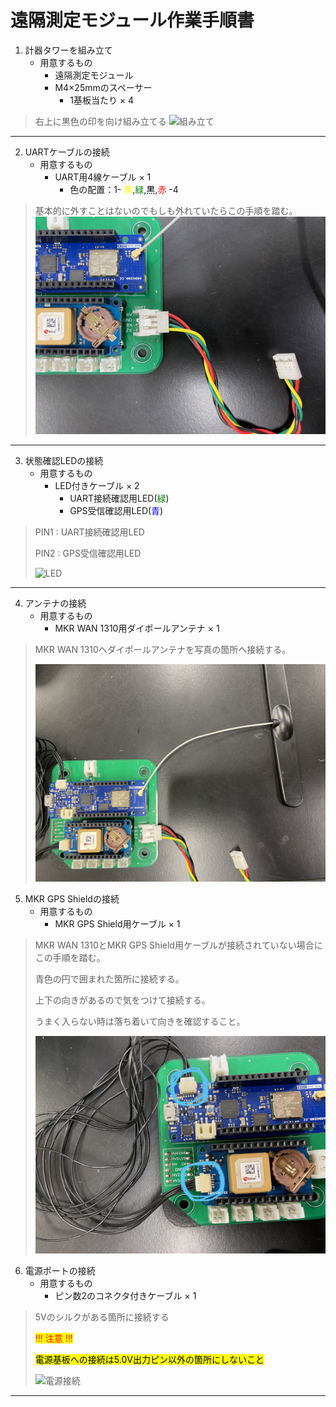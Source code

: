 # 遠隔測定モジュール作業手順書

1. 計器タワーを組み立て
   - 用意するもの
     - 遠隔測定モジュール
     - M4×25mmのスペーサー 
       - 1基板当たり × 4
> 右上に黒色の印を向け組み立てる
> ![組み立て](Manual_Telematar_Kumitate.JPG "計器タワーの組み立て")
>
***

2. UARTケーブルの接続
   - 用意するもの
     - UART用4線ケーブル × 1
       - 色の配置：1- <span style="color: yellow; ">黄</span>,<span style="color: green; ">緑</span>,<span style="color: black; ">黒</span>,<span style="color: red; ">赤</span> -4
> 基本的に外すことはないのでもしも外れていたらこの手順を踏む。
> ![UART](Manual_Telematar_UART.JPG "UARTケーブルの接続")
>
***

3. 状態確認LEDの接続
    - 用意するもの
      - LED付きケーブル × 2
        - UART接続確認用LED(<span style="color: green; ">緑</span>)
        - GPS受信確認用LED(<span style="color: blue;">青</span>)
> PIN1 : UART接続確認用LED
> 
> PIN2 : GPS受信確認用LED
> 
> ![LED](Manual_Telematar_LED.JPG "LEDの接続")
>
***

4. アンテナの接続
   - 用意するもの
     - MKR WAN 1310用ダイポールアンテナ × 1
> MKR WAN 1310へダイポールアンテナを写真の箇所へ接続する。
> 
> ![ダイポールアンテナ](Manual_Telematar_Antenna.JPG "ダイポールアンテナの接続")
>  

5. MKR GPS Shieldの接続
   - 用意するもの
     - MKR GPS Shield用ケーブル × 1
> MKR WAN 1310とMKR GPS Shield用ケーブルが接続されていない場合にこの手順を踏む。
>
> 青色の円で囲まれた箇所に接続する。
>
> 上下の向きがあるので気をつけて接続する。
>
> うまく入らない時は落ち着いて向きを確認すること。
> 
> ![GPS](Manual_Telematar_GPS.JPG "MKR GPS ShieldとMKR WAN 1310の接続") 

6. 電源ポートの接続
   - 用意するもの
     - ピン数2のコネクタ付きケーブル × 1
> 5Vのシルクがある箇所に接続する
> 
> <span style="color: red; background-color: yellow;">!!! 注意 !!! </span>
>
>
> <span style="color: black; background-color: yellow;">電源基板への接続は5.0V出力ピン以外の箇所にしないこと</span>
> 
> ![電源接続](Manual_Telematar_Power.JPG "電源接続")
>
***

